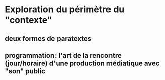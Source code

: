 # Exploration du périmètre du "contexte"

## deux formes de paratextes

## programmation: l'art de la rencontre (jour/horaire) d'une production médiatique avec "son" public
